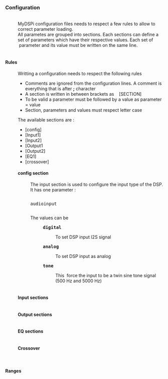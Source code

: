 <!DOCTYPE html PUBLIC "-//W3C//DTD HTML 4.01//EN" "http://www.w3.org/TR/html4/strict.dtd">
<html>
<head>
  <meta content="text/html; charset=ISO-8859-1"
 http-equiv="content-type">
  <title></title>
</head>
<body>
<h3>Configuration</h3>
<br>
<div style="margin-left: 40px;">MyDSPi configuration files
needs to respect a few rules to allow to correct parameter loading.<br>
All parametes are grouped into sections. Each sections can define a set
of parameters which have their respective values. Each set of
&nbsp;parameter and its value must be written on the same line.<br>
</div>
<br>
<h4>Rules</h4>
<div style="margin-left: 40px;">Writting a configuration
needs to respect the following rules<br>
<ul>
  <li>Comments are ignored from the configuration lines. A
comment is everything that is after&nbsp;<span
 style="font-weight: bold;">;</span> character</li>
  <li>A section is written in between brackets as
&nbsp;&nbsp; [SECTION]</li>
  <li>To be valid a parameter must be followed by a value as
parameter = value</li>
  <li>Section, parameters and values must respect letter case</li>
</ul>
The available sections are :<br>
<ul>
  <li>[config]</li>
  <li>[Input1]</li>
  <li>[Input2]</li>
  <li>[Output1 </li>
  <li>[Output2]</li>
  <li>[EQ1]</li>
  <li>[crossover]</li>
</ul>
</div>
<h4 style="margin-left: 40px;">config section</h4>
<div style="margin-left: 80px;">The input section is used
to configure the input type of the DSP. It has one parameter :<br>
<pre><pre>audioinput<br></pre></pre>
The values can be <br>
<div style="margin-left: 40px;">
<pre><span style="font-weight: bold;">digital</span><br></pre>
<div style="margin-left: 40px;">To set DSP input I2S signal</div>
</div>
<pre style="margin-left: 40px;"><span
 style="font-weight: bold;">analog</span><br></pre>
<div style="margin-left: 80px;">To set DSP input as analog
</div>
</div>
<div style="margin-left: 40px;">
<div style="margin-left: 80px;">
<pre><span style="font-weight: bold;">tone</span><br></pre>
<div style="margin-left: 40px;">This &nbsp;force the
input to be a twin sine tone signal (500 Hz
and 5000 Hz)<br>
</div>
</div>
</div>
<div style="margin-left: 80px;"></div>
<h4 style="margin-left: 40px;"><br>
Input sections</h4>
<h4 style="margin-left: 40px;"><br>
Output sections</h4>
<h4 style="margin-left: 40px;"><br>
EQ sections</h4>
<h4 style="margin-left: 40px;"><br>
Crossover</h4>
<br>
<h4>Ranges</h4>
<br>
</body>
</html>

